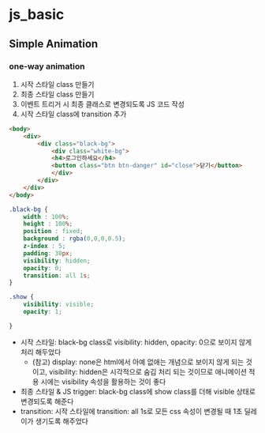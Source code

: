 # js_basic

## Simple Animation
### one-way animation
1. 시작 스타일 class 만들기
2. 최종 스타일 class 만들기
3. 이벤트 트리거 시 최종 클래스로 변경되도록 JS 코드 작성
4. 시작 스타일 class에 transition 추가
```html
<body>
    <div>
        <div class="black-bg">
            <div class="white-bg">
            <h4>로그인하세요</h4>
            <button class="btn btn-danger" id="close">닫기</button>
            </div>
        </div>
    </div> 
</body>
```
```css
.black-bg {
    width : 100%;
    height : 100%;
    position : fixed;
    background : rgba(0,0,0,0.5);
    z-index : 5;
    padding: 30px;
    visibility: hidden;
    opacity: 0;
    transition: all 1s;
}

.show {
    visibility: visible;
    opacity: 1;

}
```
- 시작 스타일: black-bg class로 visibility: hidden, opacity: 0으로 보이지 않게 처리 해두었다
    - (참고) display: none은 html에서 아예 없애는 개념으로 보이지 않게 되는 것이고, visibility: hidden은 시각적으로 숨김 처리 되는 것이므로 애니메이션 적용 시에는 visibility 속성을 활용하는 것이 좋다
- 최종 스타일 & JS trigger: black-bg class에 show class를 더해 visible 상태로 변경되도록 해준다
- transition: 시작 스타일에 transition: all 1s로 모든 css 속성이 변경될 때 1초 딜레이가 생기도록 해주었다



